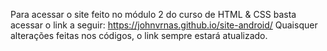 Para acessar o site feito no módulo 2 do curso de HTML & CSS basta acessar o link a seguir: https://johnvrnas.github.io/site-android/
Quaisquer alterações feitas nos códigos, o link sempre estará atualizado.
